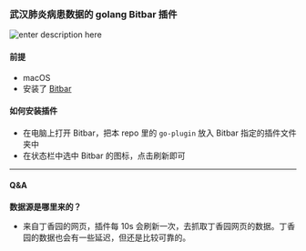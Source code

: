 ### 武汉肺炎病患数据的  golang  Bitbar 插件



![enter description here][1]
#### 前提
- macOS
- 安装了 [Bitbar](https://getbitbar.com)


#### 如何安装插件
- 在电脑上打开 Bitbar，把本 repo 里的 `go-plugin` 放入 Bitbar 指定的插件文件夹中
- 在状态栏中选中 Bitbar 的图标，点击刷新即可

---

#### Q&A

**数据源是哪里来的？**
- 来自丁香园的网页，插件每 10s 会刷新一次，去抓取丁香园网页的数据。丁香园的数据也会有一些延迟，但还是比较可靠的。



  [1]: https://demonsec666.oss-cn-qingdao.aliyuncs.com/1580304645387.jpg 